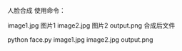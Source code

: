 人脸合成
使用命令：

image1.jpg  图片1
image2.jpg  图片2
output.png  合成后文件

python face.py image1.jpg image2.jpg output.png
